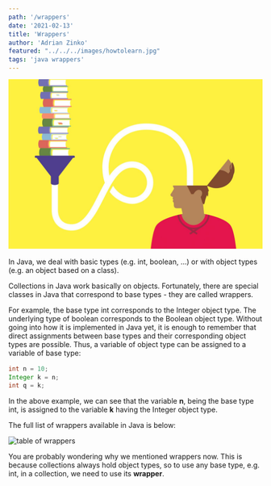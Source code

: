 ```yaml
---
path: '/wrappers'
date: '2021-02-13'
title: 'Wrappers'
author: 'Adrian Zinko'
featured: "../../../images/howtolearn.jpg"
tags: 'java wrappers'
---
```


![how to learn](../../../images/howtolearn.jpg)

In Java, we deal with basic types (e.g. int, boolean, ...) or with object types (e.g. an object based on a class).

Collections in Java work basically on objects. Fortunately, there are special classes in Java that correspond to base types - they are called wrappers.

For example, the base type int corresponds to the Integer object type. The underlying type of boolean corresponds to the Boolean object type. Without going into how it is implemented in Java yet, it is enough to remember that direct assignments between base types and their corresponding object types are possible. Thus, a variable of object type can be assigned to a variable of base type:

```java
int n = 10;
Integer k = n;
int q = k;
```

In the above example, we can see that the variable __n__, being the base type int, is assigned to the variable __k__ having the Integer object type.

The full list of wrappers available in Java is below:

![table of wrappers](../../images/inheritence-tree.png)

You are probably wondering why we mentioned wrappers now. This is because collections always hold object types, so to use any base type, e.g. int, in a collection, we need to use its __wrapper__.